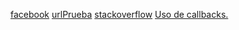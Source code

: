 [facebook](facelook.com)
[urlPrueba](https://www.facelooooo.com/)
[stackoverflow](https://stackoverflow.com/questions/39153080/how-can-i-get-the-status-code-from-an-http-error-in-axios)
[Uso de callbacks.](https://developer.mozilla.org/es/docs/Glossary/Callback_function)
